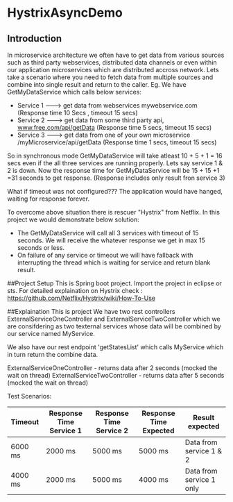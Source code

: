 # HystrixAsyncDemo

## Introduction

In microservice architecture we often have to get data from various sources such as third party webservices, distributed data channels or even within our application microservices which are distributed accross network.
Lets take a scenario where you need to fetch data from multiple sources and combine into single result and return to the caller.
Eg. We have GetMyDataService which calls below services:
- Service 1 ---> get data from webservices mywebservice.com (Response time 10 Secs , timeout 15 secs)
- Service 2 ---> get data from some third party api, www.free.com/api/getData (Response time 5 secs, timeout 15 secs)
- Service 3 ---> get data from one of your own microservice /myMicroservice/api/getData (Response time 1 secs, timeout 15 secs)

So in synchronous mode GetMyDataService will take atleast 10 + 5 + 1 = 16 secs even if the all three services are running properly. Lets say 
service 1 & 2 is down. Now the response time for GetMyDataService will be 15 + 15 +1 =31 seconds to get response. (Response includes only result fron service 3) 

What if timeout was not configured??? The application would have hanged, waiting for response forever.

To overcome above situation there is rescuer "Hystrix" from Netflix. In this project we would demonstrate below solution:
- The GetMyDataService will call all 3 services with timeout of 15 seconds. We will receive the whatever response we get in max 15 seconds or less.
- On failure of any service or timeout we will have fallback with interrupting the thread which is waiting for service and return blank result.

##Project Setup
This is Spring boot project. Import the project in eclipse or sts.
For detailed explaination on Hystrix check : https://github.com/Netflix/Hystrix/wiki/How-To-Use

##Explaination 
This is project We have two rest controllers ExternalServiceOneController and ExternalServiceTwoController which we are consifdering as two texternal services whose data will be combined by our service named MyService.

We also have our rest endpoint 'getStatesList' which calls MyService which in turn return the combine data.

ExternalServiceOneController - returns data after 2 seconds (mocked the wait on thread)
ExternalServiceTwoController - returns data after 5 seconds (mocked the wait on thread)

Test Scenarios: 

 Timeout      | Response Time Service 1 | Response Time Service 2 |Response Time Expected | Result expected |
------------- | ----------------------- |-----------------------  |-----------------------|-----------------|
6000 ms       | 2000 ms            |5000 ms |5000 ms     |Data from service 1 & 2
4000  ms     | 2000 ms            | 5000 ms |4000 ms  | Data from service 1 only

